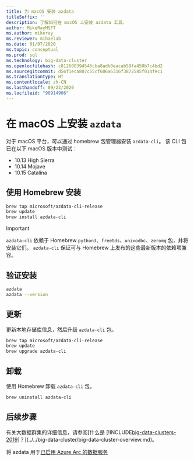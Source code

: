 ```yaml
---
title: 为 macOS 安装 azdata
titleSuffix: ''
description: 了解如何在 macOS 上安装 azdata 工具。
author: MikeRayMSFT
ms.author: mikeray
ms.reviewer: mihaelab
ms.date: 01/07/2020
ms.topic: conceptual
ms.prod: sql
ms.technology: big-data-cluster
ms.openlocfilehash: c812600394546cba8adb0eacab59fa450b7c4bd2
ms.sourcegitcommit: d56f1eca807c55cf606a6316f3872585f014fec1
ms.translationtype: HT
ms.contentlocale: zh-CN
ms.lasthandoff: 09/22/2020
ms.locfileid: "90914906"
---
```

# <a name="install-azdata-on-macos"></a>在 macOS 上安装 `azdata`

对于 macOS 平台，可以通过 homebrew 包管理器安装 `azdata-cli`。 该 CLI 包已在以下 macOS 版本中测试： 
* 10.13 High Sierra
* 10.14 Mojave
* 10.15 Catalina

## <a name="install-with-homebrew"></a>使用 Homebrew 安装

```bash
brew tap microsoft/azdata-cli-release
brew update
brew install azdata-cli
```

>[!IMPORTANT]
>`azdata-cli` 依赖于 Homebrew `python3`、`freetds`、`unixodbc`、`zeromq` 包，并将安装它们。 `azdata-cli` 保证可与 Homebrew 上发布的这些最新版本的依赖项兼容。

## <a name="verify-install"></a>验证安装

```bash
azdata
azdata --version
```

## <a name="update"></a>更新

更新本地存储库信息，然后升级 `azdata-cli` 包。

```bash
brew tap microsoft/azdata-cli-release
brew update
brew upgrade azdata-cli
```

## <a name="uninstall"></a>卸载

使用 Homebrew 卸载 `azdata-cli` 包。

```bash
brew uninstall azdata-cli
```

## <a name="next-steps"></a>后续步骤

有关大数据群集的详细信息，请参阅[什么是 [!INCLUDE[big-data-clusters-2019](../../includes/ssbigdataclusters-ver15.md)]？](../../big-data-cluster/big-data-cluster-overview.md)。

将 azdata 用于[已启用 Azure Arc 的数据服务](/azure/azure-arc/data/)
